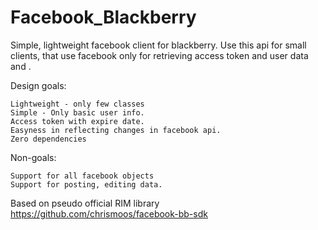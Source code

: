 Facebook_Blackberry
===================

Simple, lightweight facebook client for blackberry.
Use this api for small clients, that use facebook only for retrieving access token and user data and .

Design goals:
    
	Lightweight - only few classes
	Simple - Only basic user info.
	Access token with expire date.
	Easyness in reflecting changes in facebook api.
	Zero dependencies

 Non-goals:
 
	Support for all facebook objects 
	Support for posting, editing data. 

Based on pseudo official RIM library https://github.com/chrismoos/facebook-bb-sdk
